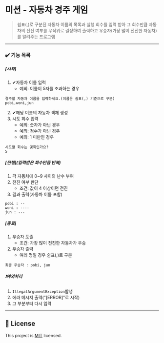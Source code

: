 # 미션 - 자동차 경주 게임

>쉼표(,)로 구분된 자동차 이름의 목록과 실행 회수를 입력 받아
그 회수만큼 자동차의 전진 여부를 무작위로 결정하여 출력하고
우승자(가장 많이 전진한 자동차)를 알려주는 프로그램
---
### ✔️ 기능 목록
##### [시작]
1. ✔자동차 이름 입력
   - 예외: 이름이 5자를 초과하는 경우
```
경주할 자동차 이름을 입력하세요.(이름은 쉼표(,) 기준으로 구분)
pobi,woni,jun
```
2. ✔해당 이름의 자동차 객체 생성
3. 시도 회수 입력
   - 예외: 숫자가 아닌 경우
   - 예외: 정수가 아닌 경우
   - 예외: 1 미만인 경우
```
시도할 회수는 몇회인가요?
5
```
##### [진행](입력받은 회수만큼 반복)
1. 각 자동차에 0~9 사이의 난수 부여
2. 전진 여부 판단
   - 조건: 값이 4 이상이면 전진
3. 결과 출력(자동차 이름 포함)
```
pobi : --
woni : ----
jun : ---
```
##### [종료]
1. 우승자 도출
   - 조건: 가장 많이 전진한 자동차가 우승
2. 우승자 출력
   - 여러 명일 경우 쉼표(,)로 구분
```
최종 우승자 : pobi, jun
```
##### ❗예외처리
1. `IllegalArgumentException`발생
2. 에러 메시지 출력("[ERROR]"로 시작)
3. 그 부분부터 다시 입력
---

## 📝 License

This project is [MIT](https://github.com/woowacourse/java-racingcar-precourse/blob/master/LICENSE) licensed.

